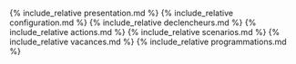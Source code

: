 {% include_relative presentation.md %}
{% include_relative configuration.md %}
{% include_relative declencheurs.md %}
{% include_relative actions.md %}
{% include_relative scenarios.md %}
{% include_relative vacances.md %}
{% include_relative programmations.md %}

